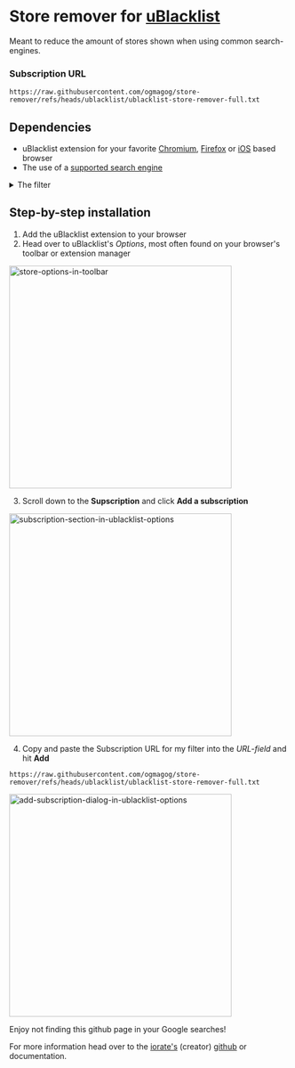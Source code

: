 # Store remover for [uBlacklist](https://github.com/iorate/ublacklist)
Meant to reduce the amount of stores shown when using common search-engines.

### Subscription URL
```
https://raw.githubusercontent.com/ogmagog/store-remover/refs/heads/ublacklist/ublacklist-store-remover-full.txt
```

## Dependencies
- uBlacklist extension for your favorite [Chromium](https://chromewebstore.google.com/detail/ublacklist/pncfbmialoiaghdehhbnbhkkgmjanfhe), [Firefox](https://apps.apple.com/us/app/ublacklist-for-safari/id1547912640
) or [iOS](https://addons.mozilla.org/en-US/firefox/addon/ublacklist/) based browser
- The use of a [supported search engine](https://github.com/iorate/ublacklist?tab=readme-ov-file#supported-search-engines)

<details>
<summary>
  The filter
</summary>
  https://github.com/ogmagog/store-remover/blob/b9e4853108ec0975aa899c1023ddcfe1f094dad7/ublacklist-store-remover-full.txt#L1C1-L36C17
</details>

## Step-by-step installation
1. Add the uBlacklist extension to your browser
2. Head over to uBlacklist's *Options*, most often found on your browser's toolbar or extension manager

<img src="https://github.com/user-attachments/assets/d9d2cb83-cd7a-4d0f-97d2-1dc87c724a76" alt="store-options-in-toolbar" width="400">

3. Scroll down to the **Supscription** and click **Add a subscription**

<img src="https://github.com/user-attachments/assets/74625fbb-9119-48c8-8447-1c7a8159ec5f" alt="subscription-section-in-ublacklist-options" width="400">

4. Copy and paste the Subscription URL for my filter into the *URL-field* and hit **Add**
```
https://raw.githubusercontent.com/ogmagog/store-remover/refs/heads/ublacklist/ublacklist-store-remover-full.txt
```
<img src="https://github.com/user-attachments/assets/74625fbb-9119-48c8-8447-1c7a8159ec5f" alt="add-subscription-dialog-in-ublacklist-options" width="400">

Enjoy not finding this github page in your Google searches!

For more information head over to the [iorate's](https://github.com/iorate) (creator) [github](https://github.com/iorate/ublacklist) or documentation[](https://iorate.github.io/ublacklist/docs).
